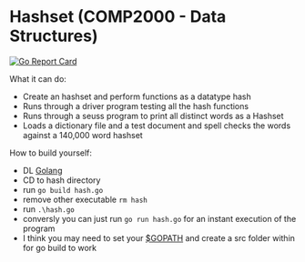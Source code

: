 # Hashset (COMP2000 - Data Structures)

[![Go Report Card](https://goreportcard.com/badge/github.com/knighthawkbro/hash)](https://goreportcard.com/report/github.com/knighthawkbro/hash)

What it can do:
- Create an hashset and perform functions as a datatype hash
- Runs through a driver program testing all the hash functions
- Runs through a seuss program to print all distinct words as a Hashset
- Loads a dictionary file and a test document and spell checks the words against a 140,000 word hashset

How to build yourself:
- DL [Golang](https://golang.org/dl/)
- CD to hash directory
- run ```go build hash.go```
- remove other executable ```rm hash```
- run ```.\hash.go```
- conversly you can just run ```go run hash.go``` for an instant execution of the program
- I think you may need to set your [$GOPATH](https://golang.org/doc/code.html#GOPATH) and create a src folder within for go build to work